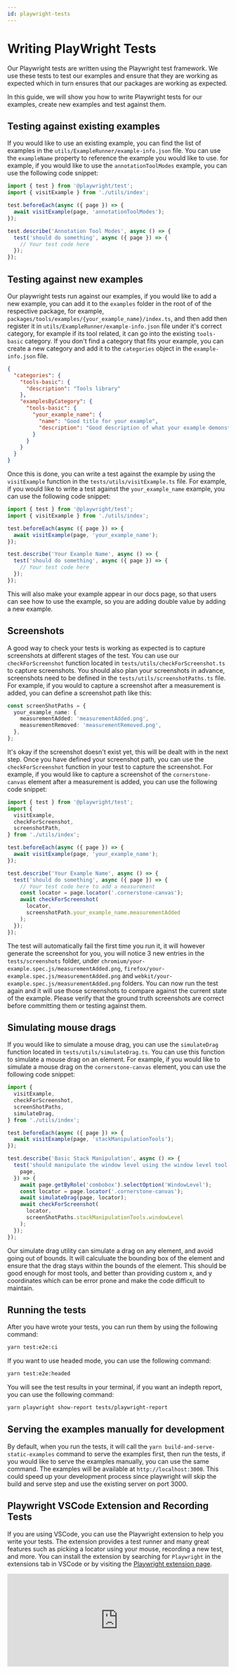```yaml
---
id: playwright-tests
---
```


# Writing PlayWright Tests

Our Playwright tests are written using the Playwright test framework. We use these tests to test our examples and ensure that they are working as expected which in turn ensures that our packages are working as expected.

In this guide, we will show you how to write Playwright tests for our examples, create new examples and test against them.

## Testing against existing examples

If you would like to use an existing example, you can find the list of examples in the `utils/ExampleRunner/example-info.json` file. You can use the `exampleName` property to reference the example you would like to use. for example, if you would like to use the `annotationToolModes` example, you can use the following code snippet:

```ts
import { test } from '@playwright/test';
import { visitExample } from './utils/index';

test.beforeEach(async ({ page }) => {
  await visitExample(page, 'annotationToolModes');
});

test.describe('Annotation Tool Modes', async () => {
  test('should do something', async ({ page }) => {
    // Your test code here
  });
});
```

## Testing against new examples

Our playwright tests run against our examples, if you would like to add a new example, you can add it to the `examples` folder in the root of of the respective package, for example, `packages/tools/examples/{your_example_name}/index.ts`, and then add then register it in `utils/ExampleRunner/example-info.json` file under it's correct category, for example if its tool related, it can go into the existing `tools-basic` category. If you don't find a category that fits your example, you can create a new category and add it to the `categories` object in the `example-info.json` file.

```json
{
  "categories": {
    "tools-basic": {
      "description": "Tools library"
    },
    "examplesByCategory": {
      "tools-basic": {
        "your_example_name": {
          "name": "Good title for your example",
          "description": "Good description of what your example demonstrates"
        }
      }
    }
  }
}
```

Once this is done, you can write a test against the example by using the `visitExample` function in the `tests/utils/visitExample.ts` file. For example, if you would like to write a test against the `your_example_name` example, you can use the following code snippet:

```ts
import { test } from '@playwright/test';
import { visitExample } from './utils/index';

test.beforeEach(async ({ page }) => {
  await visitExample(page, 'your_example_name');
});

test.describe('Your Example Name', async () => {
  test('should do something', async ({ page }) => {
    // Your test code here
  });
});
```

This will also make your example appear in our docs page, so that users can see how to use the example, so you are adding double value by adding a new example.

## Screenshots

A good way to check your tests is working as expected is to capture screenshots at different stages of the test. You can use our `checkForScreenshot` function located in `tests/utils/checkForScreenshot.ts` to capture screenshots. You should also plan your screenshots in advance, screenshots need to be defined in the `tests/utils/screenshotPaths.ts` file. For example, if you would to capture a screenshot after a measurement is added, you can define a screenshot path like this:

```ts
const screenShotPaths = {
  your_example_name: {
    measurementAdded: 'measurementAdded.png',
    measurementRemoved: 'measurementRemoved.png',
  },
};
```

It's okay if the screenshot doesn't exist yet, this will be dealt with in the next step. Once you have defined your screenshot path, you can use the `checkForScreenshot` function in your test to capture the screenshot. For example, if you would like to capture a screenshot of the `cornerstone-canvas` element after a measurement is added, you can use the following code snippet:

```ts
import { test } from '@playwright/test';
import {
  visitExample,
  checkForScreenshot,
  screenshotPath,
} from './utils/index';

test.beforeEach(async ({ page }) => {
  await visitExample(page, 'your_example_name');
});

test.describe('Your Example Name', async () => {
  test('should do something', async ({ page }) => {
    // Your test code here to add a measurement
    const locator = page.locator('.cornerstone-canvas');
    await checkForScreenshot(
      locator,
      screenshotPath.your_example_name.measurementAdded
    );
  });
});
```

The test will automatically fail the first time you run it, it will however generate the screenshot for you, you will notice 3 new entries in the `tests/screenshots` folder, under `chromium/your-example.spec.js/measurementAdded.png`, `firefox/your-example.spec.js/measurementAdded.png` and `webkit/your-example.spec.js/measurementAdded.png` folders. You can now run the test again and it will use those screenshots to compare against the current state of the example. Please verify that the ground truth screenshots are correct before committing them or testing against them.

## Simulating mouse drags

If you would like to simulate a mouse drag, you can use the `simulateDrag` function located in `tests/utils/simulateDrag.ts`. You can use this function to simulate a mouse drag on an element. For example, if you would like to simulate a mouse drag on the `cornerstone-canvas` element, you can use the following code snippet:

```ts
import {
  visitExample,
  checkForScreenshot,
  screenShotPaths,
  simulateDrag,
} from './utils/index';

test.beforeEach(async ({ page }) => {
  await visitExample(page, 'stackManipulationTools');
});

test.describe('Basic Stack Manipulation', async () => {
  test('should manipulate the window level using the window level tool', async ({
    page,
  }) => {
    await page.getByRole('combobox').selectOption('WindowLevel');
    const locator = page.locator('.cornerstone-canvas');
    await simulateDrag(page, locator);
    await checkForScreenshot(
      locator,
      screenShotPaths.stackManipulationTools.windowLevel
    );
  });
});
```

Our simulate drag utility can simulate a drag on any element, and avoid going out of bounds. It will calculuate the bounding box of the element and ensure that the drag stays within the bounds of the element. This should be good enough for most tools, and better than providing custom x, and y coordinates which can be error prone and make the code difficult to maintain.

## Running the tests

After you have wrote your tests, you can run them by using the following command:

```bash
yarn test:e2e:ci
```

If you want to use headed mode, you can use the following command:

```bash
yarn test:e2e:headed
```

You will see the test results in your terminal, if you want an indepth report, you can use the following command:

```bash
yarn playwright show-report tests/playwright-report
```

## Serving the examples manually for development

By default, when you run the tests, it will call the `yarn build-and-serve-static-examples` command to serve the examples first, then run the tests, if you would like to serve the examples manually, you can use the same command. The examples will be available at `http://localhost:3000`. This could speed up your development process since playwright will skip the build and serve step and use the existing server on port 3000.

## Playwright VSCode Extension and Recording Tests

If you are using VSCode, you can use the Playwright extension to help you write your tests. The extension provides a test runner and many great features such as picking a locator using your mouse, recording a new test, and more. You can install the extension by searching for `Playwright` in the extensions tab in VSCode or by visiting the [Playwright extension page](https://marketplace.visualstudio.com/items?itemName=ms-playwright.playwright).

<div style="padding:41.88% 0 0 0;position:relative;"><iframe src="https://player.vimeo.com/video/947471524?h=6720407fef&amp;badge=0&amp;autopause=0&amp;player_id=0&amp;app_id=58479" frameborder="0" allow="autoplay; fullscreen; picture-in-picture; clipboard-write" style="position:absolute;top:0;left:0;width:100%;height:100%;" title="Writing playwright tests"></iframe></div><script src="https://player.vimeo.com/api/player.js"></script>
